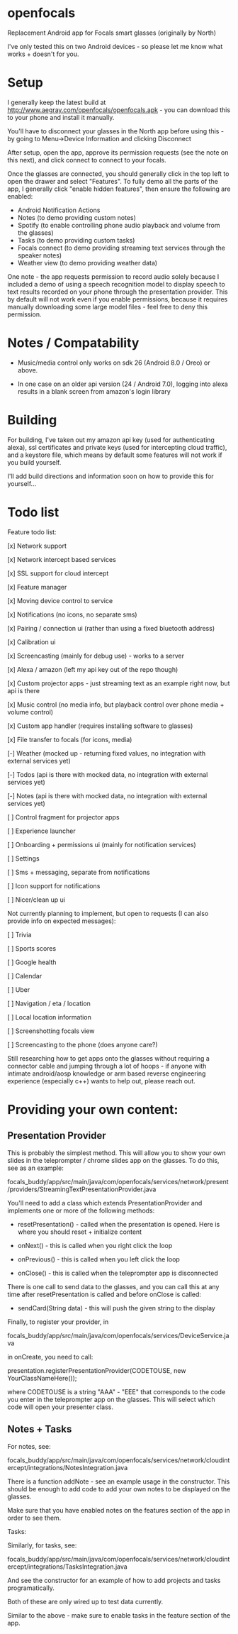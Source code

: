 # openfocals

Replacement Android app for Focals smart glasses (originally by North)


I've only tested this on two Android devices - so please let me know what works + doesn't for you.



# Setup

I generally keep the latest build at http://www.aegray.com/openfocals/openfocals.apk - you can 
download this to your phone and install it manually.

You'll have to disconnect your glasses in the North app before using this - by going to Menu->Device Information and clicking Disconnect

After setup, open the app, approve its permission requests (see the note on this next), and click
connect to connect to your focals.

Once the glasses are connected, you should generally click in the top left to open the drawer
and select "Features".  To fully demo all the parts of the app, I generally click 
"enable hidden features", then ensure the following are enabled:

* Android Notification Actions
* Notes (to demo providing custom notes)
* Spotify (to enable controlling phone audio playback and volume from the glasses)
* Tasks (to demo providing custom tasks)
* Focals connect (to demo providing streaming text services through the speaker notes)
* Weather view (to demo providing weather data)


One note - the app requests permission to record audio solely because I included a demo of 
using a speech recognition model to display speech to text results recorded on your phone 
through the presentation provider.  This by default will not work even if you enable permissions, 
because it requires manually downloading some large model files - feel free to deny this permission.


# Notes / Compatability

* Music/media control only works on sdk 26 (Android 8.0 / Oreo) or above.

* In one case on an older api version (24 / Android 7.0), logging into alexa results in a 
blank screen from amazon's login library


# Building 

For building, I've taken out my amazon api key (used for authenticating alexa), ssl 
certificates and private keys (used for intercepting cloud traffic), and a keystore file, 
which means by default some features will not work if you build yourself.

I'll add build directions and information soon on how to provide this for yourself...


# Todo list

Feature todo list:

[x] Network support

[x] Network intercept based services

[x] SSL support for cloud intercept

[x] Feature manager

[x] Moving device control to service

[x] Notifications (no icons, no separate sms)

[x] Pairing / connection ui (rather than using a fixed bluetooth address)

[x] Calibration ui

[x] Screencasting (mainly for debug use) - works to a server

[x] Alexa / amazon (left my api key out of the repo though)

[x] Custom projector apps - just streaming text as an example right now, but api is there

[x] Music control (no media info, but playback control over phone media + volume control)

[x] Custom app handler (requires installing software to glasses)

[x] File transfer to focals (for icons, media)

[-] Weather (mocked up - returning fixed values, no integration with external services yet)

[-] Todos (api is there with mocked data, no integration with external services yet)

[-] Notes (api is there with mocked data, no integration with external services yet)

[ ] Control fragment for projector apps

[ ] Experience launcher

[ ] Onboarding + permissions ui (mainly for notification services)

[ ] Settings

[ ] Sms + messaging, separate from notifications

[ ] Icon support for notifications

[ ] Nicer/clean up ui




Not currently planning to implement, but open to requests (I can also provide info on expected messages):

[ ] Trivia

[ ] Sports scores

[ ] Google health

[ ] Calendar

[ ] Uber

[ ] Navigation / eta / location

[ ] Local location information

[ ] Screenshotting focals view

[ ] Screencasting to the phone (does anyone care?)




Still researching how to get apps onto the glasses without requiring a connector cable and jumping through a lot of hoops - if anyone with intimate android/aosp knowledge or arm based reverse engineering experience (especially c++) wants to help out, please reach out. 



# Providing your own content:


## Presentation Provider

This is probably the simplest method.  This will allow you to show your own slides in the 
teleprompter / chrome slides app on the glasses.  To do this, see as an example:

focals_buddy/app/src/main/java/com/openfocals/services/network/present/providers/StreamingTextPresentationProvider.java

You'll need to add a class which extends PresentationProvider and implements one or more of the following methods:

* resetPresentation() - called when the presentation is opened.  Here is where you should reset + initialize content

* onNext() - this is called when you right click the loop 

* onPrevious() - this is called when you left click the loop

* onClose() - this is called when the teleprompter app is disconnected 


There is one call to send data to the glasses, and you can call this at any time after 
resetPresentation is called and before onClose is called:

* sendCard(String data) - this will push the given string to the display 


Finally, to register your provider, in 

focals_buddy/app/src/main/java/com/openfocals/services/DeviceService.java

in onCreate, you need to call:

presentation.registerPresentationProvider(CODETOUSE, new YourClassNameHere());

where CODETOUSE is a string "AAA" - "EEE" that corresponds to the code you enter in the teleprompter
app on the glasses.  This will select which code will open your presenter class.



## Notes + Tasks

For notes, see:

focals_buddy/app/src/main/java/com/openfocals/services/network/cloudintercept/integrations/NotesIntegration.java

There is a function addNote - see an example usage in the constructor.  This should be enough 
to add code to add your own notes to be displayed on the glasses.

Make sure that you have enabled notes on the features section of the app in order to see them.



Tasks:

Similarly, for tasks, see:

focals_buddy/app/src/main/java/com/openfocals/services/network/cloudintercept/integrations/TasksIntegration.java

And see the constructor for an example of how to add projects and tasks programatically. 

Both of these are only wired up to test data currently.

Similar to the above - make sure to enable tasks in the feature section of the app.



